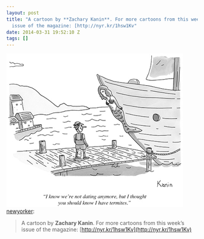 ```yaml
---
layout: post
title: "A cartoon by **Zachary Kanin**. For more cartoons from this week’s
  issue of the magazine: [http://nyr.kr/1hsw1Kv"
date: 2014-03-31 19:52:10 Z
tags: []
---
```

![](/media/2014/03/81315227000.jpg)
[newyorker](http://newyorker.tumblr.com/post/81311913335/a-cartoon-by-zachary-kanin-for-more-cartoons-from):

> A cartoon by **Zachary Kanin**. For more cartoons from this week’s issue of the magazine: [http://nyr.kr/1hsw1Kv](http://nyr.kr/1hsw1Kv)
